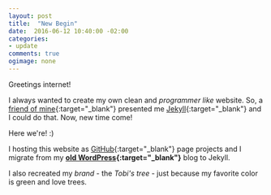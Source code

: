 ```yaml
---
layout: post
title:  "New Begin"
date:  2016-06-12 10:40:00 -02:00
categories:
- update
comments: true
ogimage: none
---
```

Greetings internet!

I always wanted to create my own clean and _programmer like_ website.
So, a [friend of mine](https://lucas.ninja/){:target="_blank"} presented me [Jekyll](https://jekyllrb.com/){:target="_blank"} and I could do that.
Now, new time come!

Here we're! :)

I hosting this website as [GitHub](https://github.com/tobiasbu/website){:target="_blank"} page projects and I migrate from my **[old WordPress](https://tobiasbu.wordpress.com/){:target="_blank"}** blog to Jekyll.

I also recreated my _brand_ - the _Tobi's tree_ - just because my favorite color is green and love trees.
